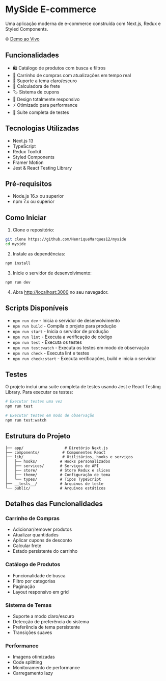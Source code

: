 # MySide E-commerce

Uma aplicação moderna de e-commerce construída com Next.js, Redux e Styled Components.

🌐 [Demo ao Vivo](https://myside-three.vercel.app/)

## Funcionalidades

- 🛍️ Catálogo de produtos com busca e filtros
- 🛒 Carrinho de compras com atualizações em tempo real
- 🌙 Suporte a tema claro/escuro
- 🚚 Calculadora de frete
- 🏷️ Sistema de cupons
- 📱 Design totalmente responsivo
- ⚡ Otimizado para performance
- 🧪 Suite completa de testes

## Tecnologias Utilizadas

- Next.js 13
- TypeScript
- Redux Toolkit
- Styled Components
- Framer Motion
- Jest & React Testing Library

## Pré-requisitos

- Node.js 16.x ou superior
- npm 7.x ou superior

## Como Iniciar

1. Clone o repositório:
```bash
git clone https://github.com/HenriqueMarques12/myside
cd myside
```

2. Instale as dependências:
```bash
npm install
```

3. Inicie o servidor de desenvolvimento:
```bash
npm run dev
```

4. Abra [http://localhost:3000](http://localhost:3000) no seu navegador.

## Scripts Disponíveis

- `npm run dev` - Inicia o servidor de desenvolvimento
- `npm run build` - Compila o projeto para produção
- `npm run start` - Inicia o servidor de produção
- `npm run lint` - Executa a verificação de código
- `npm run test` - Executa os testes
- `npm run test:watch` - Executa os testes em modo de observação
- `npm run check` - Executa lint e testes
- `npm run check:start` - Executa verificações, build e inicia o servidor

## Testes

O projeto inclui uma suite completa de testes usando Jest e React Testing Library. Para executar os testes:

```bash
# Executar testes uma vez
npm run test

# Executar testes em modo de observação
npm run test:watch
```

## Estrutura do Projeto

```
├── app/                  # Diretório Next.js
├── components/          # Componentes React
├── lib/                 # Utilitários, hooks e serviços
│   ├── hooks/          # Hooks personalizados
│   ├── services/       # Serviços de API
│   ├── store/          # Store Redux e slices
│   ├── theme/          # Configuração de tema
│   └── types/          # Tipos TypeScript
├── __tests__/          # Arquivos de teste
└── public/             # Arquivos estáticos
```

## Detalhes das Funcionalidades

### Carrinho de Compras
- Adicionar/remover produtos
- Atualizar quantidades
- Aplicar cupons de desconto
- Calcular frete
- Estado persistente do carrinho

### Catálogo de Produtos
- Funcionalidade de busca
- Filtro por categorias
- Paginação
- Layout responsivo em grid

### Sistema de Temas
- Suporte a modo claro/escuro
- Detecção de preferência do sistema
- Preferência de tema persistente
- Transições suaves

### Performance
- Imagens otimizadas
- Code splitting
- Monitoramento de performance
- Carregamento lazy